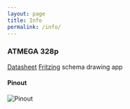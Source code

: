 ```yaml
---
layout: page
title: Info
permalink: /info/
---
```


### ATMEGA 328p

[Datasheet](http://www.atmel.com/Images/Atmel-42735-8-bit-AVR-Microcontroller-ATmega328-328P_datasheet.pdf)
[Fritzing](http://fritzing.org/) schema drawing app

#### Pinout
![Pinout](http://jobs.arduinoexperts.com/wp-content/uploads/2013/03/atmega328w.png)
